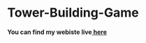 # Tower-Building-Game
**You can find my webiste live[ here](https://aryanparnami.github.io/Tower-Building-Game/)**
